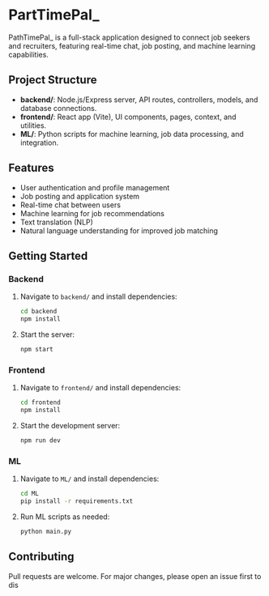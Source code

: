 # PartTimePal_

PathTimePal_ is a full-stack application designed to connect job seekers and recruiters, featuring real-time chat, job posting, and machine learning capabilities.

## Project Structure

- **backend/**: Node.js/Express server, API routes, controllers, models, and database connections.
- **frontend/**: React app (Vite), UI components, pages, context, and utilities.
- **ML/**: Python scripts for machine learning, job data processing, and integration.

## Features
- User authentication and profile management
- Job posting and application system
- Real-time chat between users
- Machine learning for job recommendations
- Text translation (NLP)
- Natural language understanding for improved job matching

## Getting Started

### Backend
1. Navigate to `backend/` and install dependencies:
	```sh
	cd backend
	npm install
	```
2. Start the server:
	```sh
	npm start
	```

### Frontend
1. Navigate to `frontend/` and install dependencies:
	```sh
	cd frontend
	npm install
	```
2. Start the development server:
	```sh
	npm run dev
	```

### ML
1. Navigate to `ML/` and install dependencies:
	```sh
	cd ML
	pip install -r requirements.txt
	```
2. Run ML scripts as needed:
	```sh
	python main.py
	```

## Contributing
Pull requests are welcome. For major changes, please open an issue first to dis